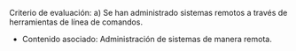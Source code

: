 Criterio de evaluación:
a) Se han administrado sistemas remotos a través de herramientas de línea de comandos.

* Contenido asociado: Administración de sistemas de manera remota.